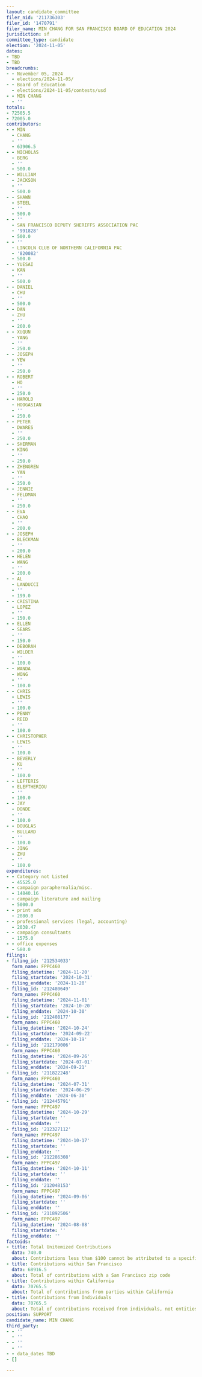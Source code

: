 ```yaml
---
layout: candidate_committee
filer_nid: '211736303'
filer_id: '1470791'
filer_name: MIN CHANG FOR SAN FRANCISCO BOARD OF EDUCATION 2024
jurisdiction: sf
committee_type: candidate
election: '2024-11-05'
dates:
- TBD
- TBD
breadcrumbs:
- - November 05, 2024
  - elections/2024-11-05/
- - Board of Education
  - elections/2024-11-05/contests/usd
- - MIN CHANG
  - ''
totals:
- 72505.5
- 72005.0
contributors:
- - MIN
  - CHANG
  - ''
  - 63906.5
- - NICHOLAS
  - BERG
  - ''
  - 500.0
- - WILLIAM
  - JACKSON
  - ''
  - 500.0
- - SHAWN
  - STEEL
  - ''
  - 500.0
- - ''
  - SAN FRANCISCO DEPUTY SHERIFFS ASSOCIATION PAC
  - '991828'
  - 500.0
- - ''
  - LINCOLN CLUB OF NORTHERN CALIFORNIA PAC
  - '820082'
  - 500.0
- - YUESAI
  - KAN
  - ''
  - 500.0
- - DANIEL
  - CHU
  - ''
  - 500.0
- - DAN
  - ZHU
  - ''
  - 260.0
- - XUQUN
  - YANG
  - ''
  - 250.0
- - JOSEPH
  - YEW
  - ''
  - 250.0
- - ROBERT
  - HO
  - ''
  - 250.0
- - HAROLD
  - HOOGASIAN
  - ''
  - 250.0
- - PETER
  - DWARES
  - ''
  - 250.0
- - SHERMAN
  - KING
  - ''
  - 250.0
- - ZHENGREN
  - YAN
  - ''
  - 250.0
- - JENNIE
  - FELDMAN
  - ''
  - 250.0
- - EVA
  - CHAO
  - ''
  - 200.0
- - JOSEPH
  - BLECKMAN
  - ''
  - 200.0
- - HELEN
  - WANG
  - ''
  - 200.0
- - AL
  - LANDUCCI
  - ''
  - 199.0
- - CRISTINA
  - LOPEZ
  - ''
  - 150.0
- - ELLEN
  - SEARS
  - ''
  - 150.0
- - DEBORAH
  - WILDER
  - ''
  - 100.0
- - WANDA
  - WONG
  - ''
  - 100.0
- - CHRIS
  - LEWIS
  - ''
  - 100.0
- - PENNY
  - REID
  - ''
  - 100.0
- - CHRISTOPHER
  - LEWIS
  - ''
  - 100.0
- - BEVERLY
  - KU
  - ''
  - 100.0
- - LEFTERIS
  - ELEFTHERIOU
  - ''
  - 100.0
- - JAY
  - DONDE
  - ''
  - 100.0
- - DOUGLAS
  - BULLARD
  - ''
  - 100.0
- - JING
  - ZHU
  - ''
  - 100.0
expenditures:
- - Category not Listed
  - 45525.0
- - campaign paraphernalia/misc.
  - 14840.16
- - campaign literature and mailing
  - 5000.0
- - print ads
  - 2080.0
- - professional services (legal, accounting)
  - 2038.47
- - campaign consultants
  - 1575.0
- - office expenses
  - 580.0
filings:
- filing_id: '212534033'
  form_name: FPPC460
  filing_datetime: '2024-11-20'
  filing_startdate: '2024-10-31'
  filing_enddate: '2024-11-20'
- filing_id: '212480649'
  form_name: FPPC460
  filing_datetime: '2024-11-01'
  filing_startdate: '2024-10-20'
  filing_enddate: '2024-10-30'
- filing_id: '212408177'
  form_name: FPPC460
  filing_datetime: '2024-10-24'
  filing_startdate: '2024-09-22'
  filing_enddate: '2024-10-19'
- filing_id: '212179006'
  form_name: FPPC460
  filing_datetime: '2024-09-26'
  filing_startdate: '2024-07-01'
  filing_enddate: '2024-09-21'
- filing_id: '211822248'
  form_name: FPPC460
  filing_datetime: '2024-07-31'
  filing_startdate: '2024-06-29'
  filing_enddate: '2024-06-30'
- filing_id: '212445791'
  form_name: FPPC497
  filing_datetime: '2024-10-29'
  filing_startdate: ''
  filing_enddate: ''
- filing_id: '212327112'
  form_name: FPPC497
  filing_datetime: '2024-10-17'
  filing_startdate: ''
  filing_enddate: ''
- filing_id: '212286308'
  form_name: FPPC497
  filing_datetime: '2024-10-11'
  filing_startdate: ''
  filing_enddate: ''
- filing_id: '212048153'
  form_name: FPPC497
  filing_datetime: '2024-09-06'
  filing_startdate: ''
  filing_enddate: ''
- filing_id: '211892506'
  form_name: FPPC497
  filing_datetime: '2024-08-08'
  filing_startdate: ''
  filing_enddate: ''
factoids:
- title: Total Unitemized Contributions
  data: 740.0
  about: Contributions less than $100 cannot be attributed to a specific individual
- title: Contributions within San Francisco
  data: 68916.5
  about: Total of contributions with a San Francisco zip code
- title: Contributions within California
  data: 70765.5
  about: Total of contributions from parties within California
- title: Contributions from Individuals
  data: 70765.5
  about: Total of contributions received from individuals, not entities
position: SUPPORT
candidate_name: MIN CHANG
third_party:
- - ''
  - ''
- - ''
  - ''
- - data_dates TBD
- []

---
```


